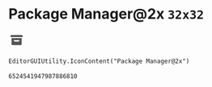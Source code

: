 # Package Manager@2x `32x32`
<img src="/img/Package%20Manager@2x.png" width=32 height=32>

``` CSharp
EditorGUIUtility.IconContent("Package Manager@2x")
```
```
6524541947987886810
```
